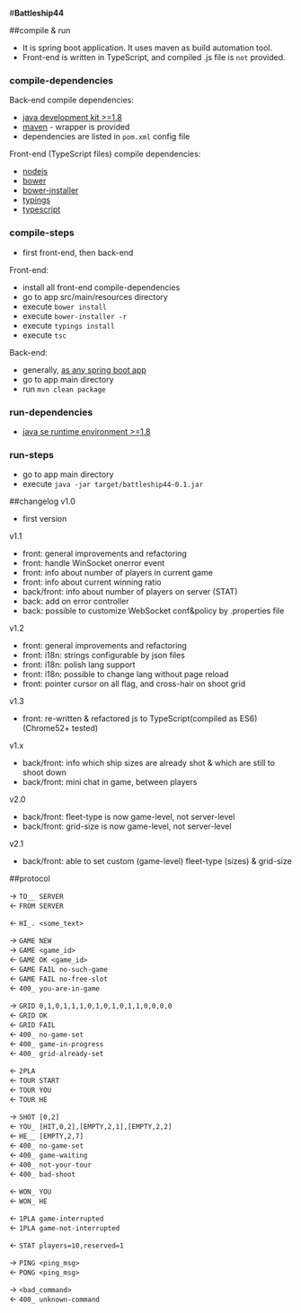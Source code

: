 #**Battleship44**  

##compile & run

* It is spring boot application. It uses maven as build automation tool.  
* Front-end is written in TypeScript, and compiled .js file is `not` provided.

### compile-dependencies
Back-end compile dependencies:

* [java development kit >=1.8](http://www.oracle.com/technetwork/java/javase/overview/index.html)
* [maven](https://maven.apache.org/) - wrapper is provided
* dependencies are listed in `pom.xml` config file  

Front-end (TypeScript files) compile dependencies:

* [nodejs](https://nodejs.org/en/)
* [bower](https://www.npmjs.com/package/bower)
* [bower-installer](https://www.npmjs.com/package/bower-installer)
* [typings](https://www.npmjs.com/package/typings)
* [typescript](https://www.npmjs.com/package/typescript)

### compile-steps
* first front-end, then back-end

Front-end:  

* install all front-end compile-dependencies
* go to app src/main/resources directory
* execute `bower install`
* execute `bower-installer -r`
* execute `typings install`
* execute `tsc`

Back-end:

* generally, [as any spring boot app](http://docs.spring.io/spring-boot/docs/current/reference/htmlsingle/#build-tool-plugins-maven-packaging)
* go to app main directory
* run `mvn clean package`

### run-dependencies
* [java se runtime environment >=1.8](http://www.oracle.com/technetwork/java/javase/overview/index.html)

### run-steps
* go to app main directory
* execute `java -jar target/battleship44-0.1.jar`

##changelog 
v1.0  
+ first version  
  
v1.1  
+ front: general improvements and refactoring  
+ front: handle WinSocket onerror event  
+ front: info about number of players in current game  
+ front: info about current winning ratio  
+ back/front: info about number of players on server (STAT)  
+ back: add on error controller  
+ back: possible to customize WebSocket conf&policy by .properties file  
  
v1.2  
+ front: general improvements and refactoring  
+ front: i18n: strings configurable by json files  
+ front: i18n: polish lang support  
+ front: i18n: possible to change lang without page reload  
+ front: pointer cursor on all flag, and cross-hair on shoot grid  
  
v1.3  
- front: re-written & refactored js to TypeScript(compiled as ES6) (Chrome52+ tested)  
  
v1.x  
- back/front: info which ship sizes are already shot & which are still to shoot down  
- back/front: mini chat in game, between players  
  
v2.0  
- back/front: fleet-type is now game-level, not server-level  
- back/front: grid-size is now game-level, not server-level  
  
v2.1  
- back/front: able to set custom (game-level) fleet-type (sizes) & grid-size  

##protocol

→ `TO__ SERVER`  
← `FROM SERVER`  
  
← `HI_. <some_text>`  
  
→ `GAME NEW`  
→ `GAME <game_id>`  
← `GAME OK <game_id>`  
← `GAME FAIL no-such-game`  
← `GAME FAIL no-free-slot`  
← `400_ you-are-in-game`  
  
→ `GRID 0,1,0,1,1,1,0,1,0,1,0,1,1,0,0,0,0`  
← `GRID OK`  
← `GRID FAIL`  
← `400_ no-game-set`  
← `400_ game-in-progress`  
← `400_ grid-already-set`  
  
← `2PLA`  
← `TOUR START`  
← `TOUR YOU`  
← `TOUR HE`  
  
→ `SHOT [0,2]`  
← `YOU_ [HIT,0,2],[EMPTY,2,1],[EMPTY,2,2]`  
← `HE__ [EMPTY,2,7]`  
← `400_ no-game-set`  
← `400_ game-waiting`  
← `400_ not-your-tour`  
← `400_ bad-shoot`  
  
← `WON_ YOU`  
← `WON_ HE`  
  
← `1PLA game-interrupted`  
← `1PLA game-not-interrupted`  
  
← `STAT players=10,reserved=1`  
  
→ `PING <ping_msg>`  
← `PONG <ping_msg>`  
  
→ `<bad_command>`  
← `400_ unknown-command`  
